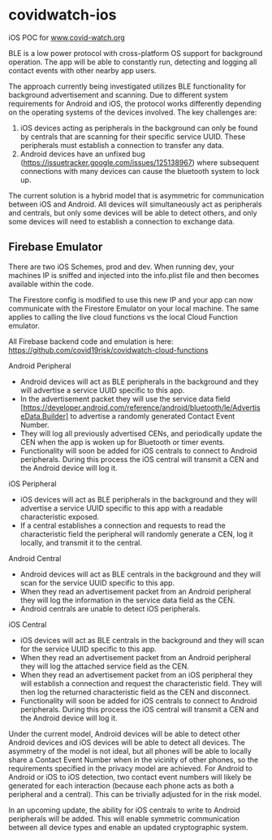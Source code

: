 # covidwatch-ios

iOS POC for www.covid-watch.org

BLE is a low power protocol with cross-platform OS support for background operation. The app will be able to constantly run, detecting and logging all contact events with other nearby app users.

The approach currently being investigated utilizes BLE functionality for background advertisement and scanning. Due to different system requirements for Android and iOS, the protocol works differently depending on the operating systems of the devices involved. The key challenges are:

1. iOS devices acting as peripherals in the background can only be found by centrals that are scanning for their specific service UUID. These peripherals must establish a connection to transfer any data.
2. Android devices have an unfixed bug (https://issuetracker.google.com/issues/125138967) where subsequent connections with many devices can cause the bluetooth system to lock up.

The current solution is a hybrid model that is asymmetric for communication between iOS and Android. All devices will simultaneously act as peripherals and centrals, but only some devices will be able to detect others, and only some devices will need to establish a connection to exchange data.

## Firebase Emulator

There are two iOS Schemes, prod and dev. When running dev, your machines IP is sniffed and injected into the info.plist file and then becomes available within the code.

The Firestore config is modified to use this new IP and your app can now communicate with the Firestore Emulator on your local machine. The same applies to calling the live cloud functions vs the local Cloud Function emulator.

All Firebase backend code and emulation is here:
https://github.com/covid19risk/covidwatch-cloud-functions

Android Peripheral

- Android devices will act as BLE peripherals in the background and they will advertise a service UUID specific to this app.
- In the advertisement packet they will use the service data field [https://developer.android.com/reference/android/bluetooth/le/AdvertiseData.Builder] to advertise a randomly generated Contact Event Number.
- They will log all previously advertised CENs, and periodically update the CEN when the app is woken up for Bluetooth or timer events.
- Functionality will soon be added for iOS centrals to connect to Android peripherals. During this process the iOS central will transmit a CEN and the Android device will log it.

iOS Peripheral

- iOS devices will act as BLE peripherals in the background and they will advertise a service UUID specific to this app with a readable characteristic exposed.
- If a central establishes a connection and requests to read the characteristic field the peripheral will randomly generate a CEN, log it locally, and transmit it to the central.

Android Central

- Android devices will act as BLE centrals in the background and they will scan for the service UUID specific to this app.
- When they read an advertisement packet from an Android peripheral they will log the information in the service data field as the CEN.
- Android centrals are unable to detect iOS peripherals.

iOS Central

- iOS devices will act as BLE centrals in the background and they will scan for the service UUID specific to this app.
- When they read an advertisement packet from an Android peripheral they will log the attached service field as the CEN.
- When they read an advertisement packet from an iOS peripheral they will establish a connection and request the characteristic field. They will then log the returned characteristic field as the CEN and disconnect.
- Functionality will soon be added for iOS centrals to connect to Android peripherals. During this process the iOS central will transmit a CEN and the Android device will log it.

Under the current model, Android devices will be able to detect other Android devices and iOS devices will be able to detect all devices. The asymmetry of the model is not ideal, but all phones will be able to locally share a Contact Event Number when in the vicinity of other phones, so the requirements specified in the privacy model are achieved. For Android to Android or iOS to iOS detection, two contact event numbers will likely be generated for each interaction (because each phone acts as both a peripheral and a central). This can be trivially adjusted for in the risk model.

In an upcoming update, the ability for iOS centrals to write to Android peripherals will be added. This will enable symmetric communication between all device types and enable an updated cryptographic system.
